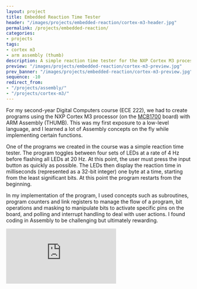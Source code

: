 ```yaml
---
layout: project
title: Embedded Reaction Time Tester
header: "/images/projects/embedded-reaction/cortex-m3-header.jpg"
permalink: /projects/embedded-reaction/
categories:
- projects
tags:
- cortex m3
- arm assembly (thumb)
description: A simple reaction time tester for the NXP Cortex M3 processor, built with ARM Assembly for a digital computers course.
preview: "/images/projects/embedded-reaction/cortex-m3-preview.jpg"
prev_banner: "/images/projects/embedded-reaction/cortex-m3-preview.jpg"
sequence: -10
redirect_from:
- "/projects/assembly/"
- "/projects/cortex-m3/"
---
```


For my second-year Digital Computers course (ECE 222), we had to create programs using the NXP Cortex M3 processor (on the [MCB1700](http://www.keil.com/mcb1700/) board) with ARM Assembly (THUMB). This was my first exposure to a low-level language, and I learned a lot of Assembly concepts on the fly while implementing certain functions.

One of the programs we created in the course was a simple reaction time tester. The program toggles between four sets of LEDs at a rate of 4 Hz before flashing all LEDs at 20 Hz. At this point, the user must press the input button as quickly as possible. The LEDs then display the reaction time in milliseconds (represented as a 32-bit integer) one byte at a time, starting from the least significant bits. At this point the program restarts from the beginning.

In my implementation of the program, I used concepts such as subroutines, program counters and link registers to manage the flow of a program, bit operations and masking to manipulate bits to activate specific pins on the board, and polling and interrupt handling to deal with user actions. I found coding in Assembly to be challenging but ultimately rewarding.

<div class="embed-responsive embed-responsive-16by9 col-center" style="margin-bottom: 17px;">
    <iframe src="https://www.youtube.com/embed/9cHzSLg4TP8" frameborder="0" allowfullscreen></iframe>
</div>